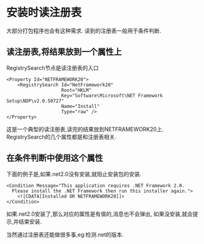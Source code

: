 # 安装时读注册表

大部分打包程序也会有这种需求.
读到的注册表一般用于条件判断.

## 读注册表,将结果放到一个属性上

RegistrySearch节点是读注册表的入口

    <Property Id="NETFRAMEWORK20">
        <RegistrySearch Id="NetFramework20"
                        Root="HKLM"
                        Key="Software\Microsoft\NET Framework Setup\NDP\v2.0.50727"
                        Name="Install"
                        Type="raw" />
    </Property>

这是一个典型的读注册表,读完的结果放到NETFRAMEWORK20上.
RegistrySearch的几个属性都是和注册表相关.

## 在条件判断中使用这个属性

下面的例子是,如果.net2.0没有安装,就阻止安装包的安装.

    <Condition Message="This application requires .NET Framework 2.0.
      Please install the .NET Framework then run this installer again.">
        <![CDATA[Installed OR NETFRAMEWORK20]]>
    </Condition>

如果.net2.0安装了,那么对应的属性是有值的,消息也不会弹出,
如果没安装,就会提示,并结束安装.

当然通过注册表还能做很多事,eg:检测.net的版本.
